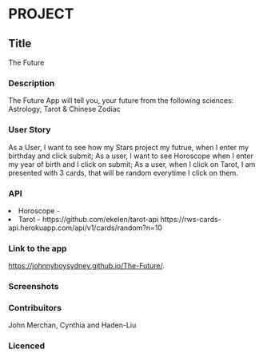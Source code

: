 # PROJECT

## Title
The Future

### Description
The Future App will tell you, your future from the following sciences: Astrology, Tarot & Chinese Zodiac

### User Story
As a User, I want to see how my Stars project my futrue, when I enter my birthday and click submit;
As a user, I want to see Horoscope when I enter my year of birth and I click on submit;
As a user, when I click on Tarot, I am presented with 3 cards, that will be random everytime I click on them.

### API
<li>Horoscope - 

<li>Tarot - https://github.com/ekelen/tarot-api
            https://rws-cards-api.herokuapp.com/api/v1/cards/random?n=10   


### Link to the app
https://johnnyboysydney.github.io/The-Future/.


### Screenshots



### Contribuitors
John Merchan, Cynthia and Haden-Liu



### Licenced

